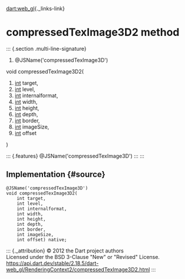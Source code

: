 [dart:web\_gl](../../dart-web_gl/dart-web_gl-library){._links-link}

compressedTexImage3D2 method
============================

::: {.section .multi-line-signature}
<div>

1.  \@JSName(\'compressedTexImage3D\')

</div>

void compressedTexImage3D2(

1.  [int](../../dart-core/int-class) target,
2.  [int](../../dart-core/int-class) level,
3.  [int](../../dart-core/int-class) internalformat,
4.  [int](../../dart-core/int-class) width,
5.  [int](../../dart-core/int-class) height,
6.  [int](../../dart-core/int-class) depth,
7.  [int](../../dart-core/int-class) border,
8.  [int](../../dart-core/int-class) imageSize,
9.  [int](../../dart-core/int-class) offset

)

::: {.features}
\@JSName(\'compressedTexImage3D\')
:::
:::

Implementation {#source}
--------------

``` {.language-dart data-language="dart"}
@JSName('compressedTexImage3D')
void compressedTexImage3D2(
    int target,
    int level,
    int internalformat,
    int width,
    int height,
    int depth,
    int border,
    int imageSize,
    int offset) native;
```

::: {._attribution}
© 2012 the Dart project authors\
Licensed under the BSD 3-Clause \"New\" or \"Revised\" License.\
<https://api.dart.dev/stable/2.18.5/dart-web_gl/RenderingContext2/compressedTexImage3D2.html>
:::
